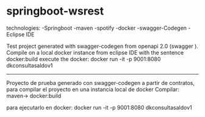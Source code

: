 # springboot-wsrest

technologies: -Springboot -maven -spotify -docker -swagger-Codegen -Eclipse IDE 

Test project generated with swagger-codegen from openapi 2.0 (swagger ). Compile on a local docker instance from eclipse IDE with the sentence docker:build execute the docker: docker run -it -p 9001:8080 dkconsultasaldov1


--------------------------------------------

Proyecto de prueba generado con swagger-codegen a partir de contratos, para compilar el proyecto en una instancia local de docker
Compilar:
maven-> docker:build

para ejecutarlo en docker: 
docker run -it -p 9001:8080 dkconsultasaldov1


